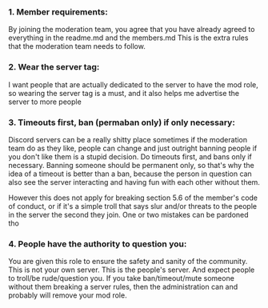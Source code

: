 ### 1. Member requirements:
By joining the moderation team, you agree that you have already agreed to everything in the readme.md and the members.md
This is the extra rules that the moderation team needs to follow.

### 2. Wear the server tag:
I want people that are actually dedicated to the server to have the mod role, so wearing the server tag is a must, and
it also helps me advertise the server to more people

### 3. Timeouts first, ban (permaban only) if only necessary:
Discord servers can be a really shitty place sometimes if the moderation team do as they like, people can change and
just outright banning people if you don't like them is a stupid decision. Do timeouts first, and bans only if necessary.
Banning someone should be permanent only, so that's why the idea of a timeout is better than a ban, because the person
in question can also see the server interacting and having fun with each other without them.

However this does not apply for breaking section 5.6 of the member's code of conduct, or if it's a simple troll that
says slur and/or threats to the people in the server the second they join. One or two mistakes can be pardoned tho

### 4. People have the authority to question you:
You are given this role to ensure the safety and sanity of the community. This is not your own server. This is the
people's server. And expect people to troll/be rude/question you. If you take ban/timeout/mute someone without them
breaking a server rules, then the administration can and probably will remove your mod role.
